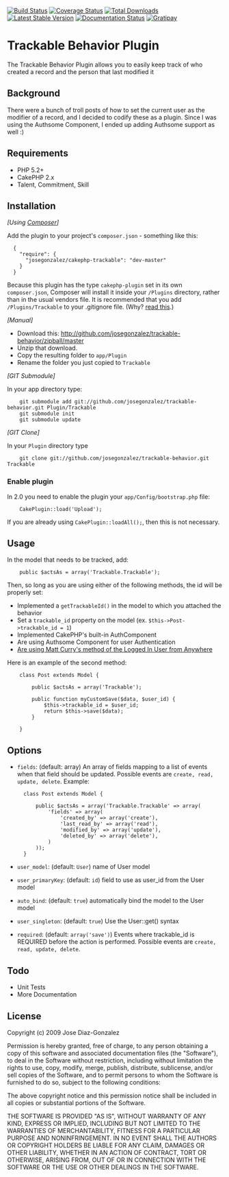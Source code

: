 [![Build Status](https://img.shields.io/travis/josegonzalez/cakephp-trackable/master.svg?style=flat-square)](https://travis-ci.org/josegonzalez/cakephp-trackable) 
[![Coverage Status](https://img.shields.io/coveralls/josegonzalez/cakephp-trackable.svg?style=flat-square)](https://coveralls.io/r/josegonzalez/cakephp-trackable?branch=master) 
[![Total Downloads](https://img.shields.io/packagist/dt/josegonzalez/cakephp-trackable.svg?style=flat-square)](https://packagist.org/packages/josegonzalez/cakephp-trackable) 
[![Latest Stable Version](https://img.shields.io/packagist/v/josegonzalez/cakephp-trackable.svg?style=flat-square)](https://packagist.org/packages/josegonzalez/cakephp-trackable) 
[![Documentation Status](https://readthedocs.org/projects/cakephp-trackable/badge/?version=latest&style=flat-square)](https://readthedocs.org/projects/cakephp-trackable/?badge=latest)
[![Gratipay](https://img.shields.io/gratipay/josegonzalez.svg?style=flat-square)](https://gratipay.com/~josegonzalez/)

# Trackable Behavior Plugin

The Trackable Behavior Plugin allows you to easily keep track of who created a record and the person that last modified it

## Background

There were a bunch of troll posts of how to set the current user as the modifier of a record, and I decided to codify these as a plugin. Since I was using the Authsome Component, I ended up adding Authsome support as well :)

## Requirements

* PHP 5.2+
* CakePHP 2.x
* Talent, Commitment, Skill

## Installation

_[Using [Composer](http://getcomposer.org/)]_

Add the plugin to your project's `composer.json` - something like this:

```composer
  {
    "require": {
      "josegonzalez/cakephp-trackable": "dev-master"
    }
  }
```

Because this plugin has the type `cakephp-plugin` set in its own `composer.json`, Composer will install it inside your `/Plugins` directory, rather than in the usual vendors file. It is recommended that you add `/Plugins/Trackable` to your .gitignore file. (Why? [read this](http://getcomposer.org/doc/faqs/should-i-commit-the-dependencies-in-my-vendor-directory.md).)


_[Manual]_

* Download this: http://github.com/josegonzalez/trackable-behavior/zipball/master
* Unzip that download.
* Copy the resulting folder to `app/Plugin`
* Rename the folder you just copied to `Trackable`

_[GIT Submodule]_

In your app directory type:

		git submodule add git://github.com/josegonzalez/trackable-behavior.git Plugin/Trackable
		git submodule init
		git submodule update

_[GIT Clone]_

In your `Plugin` directory type

		git clone git://github.com/josegonzalez/trackable-behavior.git Trackable

### Enable plugin

In 2.0 you need to enable the plugin your `app/Config/bootstrap.php` file:

		CakePlugin::load('Upload');

If you are already using `CakePlugin::loadAll();`, then this is not necessary.

## Usage

In the model that needs to be tracked, add:

		public $actsAs = array('Trackable.Trackable');

Then, so long as you are using either of the following methods, the id will be properly set:

* Implemented a `getTrackableId()` in the model to which you attached the behavior
* Set a `trackable_id` property on the model (ex. `$this->Post->trackable_id = 1`)
* Implemented CakePHP's built-in AuthComponent
* Are using Authsome Component for user Authentication
* [Are using Matt Curry's method of the Logged In User from Anywhere](http://www.pseudocoder.com/free-cakephp-book/)


Here is an example of the second method:

		class Post extends Model {

			public $actsAs = array('Trackable');

			public function myCustomSave($data, $user_id) {
				$this->trackable_id = $user_id;
				return $this->save($data);
			}

		}

## Options

* `fields`: (default: array) An array of fields mapping to a list of events when that field should be updated. Possible events are `create, read, update, delete`. Example:

		class Post extends Model {

			public $actsAs = array('Trackable.Trackable' => array(
				'fields' => array(
					'created_by' => array('create'),
					'last_read_by' => array('read'),
					'modified_by' => array('update'),
					'deleted_by' => array('delete'),
				)
			));
		}
* `user_model`: (default: `User`) name of User model
* `user_primaryKey`: (default: `id`) field to use as user_id from the User model
* `auto_bind`: (default: `true`) automatically bind the model to the User model
* `user_singleton`: (default: `true`) Use the User::get() syntax
* `required`: (default: `array('save')`) Events where trackable_id is REQUIRED before the action is performed. Possible events are `create, read, update, delete`.

## Todo

* Unit Tests
* More Documentation

## License

Copyright (c) 2009 Jose Diaz-Gonzalez

Permission is hereby granted, free of charge, to any person obtaining a copy
of this software and associated documentation files (the "Software"), to deal
in the Software without restriction, including without limitation the rights
to use, copy, modify, merge, publish, distribute, sublicense, and/or sell
copies of the Software, and to permit persons to whom the Software is
furnished to do so, subject to the following conditions:

The above copyright notice and this permission notice shall be included in
all copies or substantial portions of the Software.

THE SOFTWARE IS PROVIDED "AS IS", WITHOUT WARRANTY OF ANY KIND, EXPRESS OR
IMPLIED, INCLUDING BUT NOT LIMITED TO THE WARRANTIES OF MERCHANTABILITY,
FITNESS FOR A PARTICULAR PURPOSE AND NONINFRINGEMENT. IN NO EVENT SHALL THE
AUTHORS OR COPYRIGHT HOLDERS BE LIABLE FOR ANY CLAIM, DAMAGES OR OTHER
LIABILITY, WHETHER IN AN ACTION OF CONTRACT, TORT OR OTHERWISE, ARISING FROM,
OUT OF OR IN CONNECTION WITH THE SOFTWARE OR THE USE OR OTHER DEALINGS IN
THE SOFTWARE.
